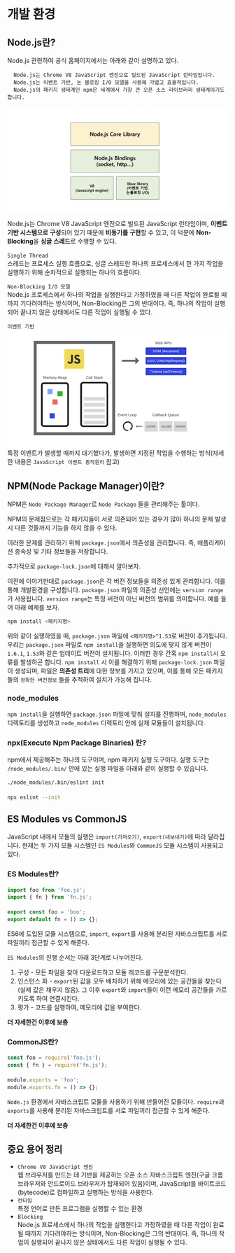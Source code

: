 # 개발 환경

## Node.js란?

Node.js 관련하여 공식 홈페이지에서는 아래와 같이 설명하고 있다.

```text
  Node.js는 Chrome V8 JavaScript 엔진으로 빌드된 JavaScript 런타임입니다.
  Node.js는 이벤트 기반, 논 블로킹 I/O 모델을 사용해 가볍고 효율적입니다. 
  Node.js의 패키지 생태계인 npm은 세계에서 가장 큰 오픈 소스 라이브러리 생태계이기도 합니다.
```

![node.js](./img/node.png)

Node.js는 Chrome V8 JavaScript 엔진으로 빌드된 JavaScript 런타임이며, **이벤트 기반 시스템으로 구성**되어 있기 때문에 **비동기를 구현**할 수 있고, 이 덕분에 **Non-Blocking**을 **싱글 스레드**로 수행할 수 있다.

`Single Thread` \
  스레드는 프로세스 실행 흐름으로, 싱글 스레드란 하나의 프로세스에서 한 가지 작업을 실행하기 위해 순차적으로 실행되는 하나의 흐름이다.

`Non-Blocking I/O 모델` \
  Node.js 프로세스에서 하나의 작업을 실행한다고 가정하였을 때 다른 작업이 완료될 때까지 기다려야하는 방식이며, Non-Blocking은 그의 반대이다. 즉, 하나의 작업이 실행되어 끝나지 않은 상태에서도 다른 작업이 실행될 수 있다.
  
`이벤트 기반` \
  ![event loop](./img/event_loop.png) \
  특정 이벤트가 발생할 때까지 대기했다가, 발생하면 지정된 작업을 수행하는 방식(자세한 내용은 `JavaScript 이벤트 동작원리` 참고)

## NPM(Node Package Manager)이란?

NPM은 `Node Package Manager`로 `Node Package` 들을 관리해주는 툴이다.

NPM의 문제점으로는 각 패키지들이 서로 의존되어 있는 경우가 많아 하나의 문제 발생 시 다른 것들까지 기능을 하지 않을 수 있다.

이러한 문제를 관리하기 위해 `package.json`에서 의존성을 관리합니다. 즉, 애플리케이션 종속성 및 기타 정보들을 저장합니다.

추가적으로 `package-lock.json`에 대해서 알아보자.

이전에 이야기한대로 `package.json`은 각 버전 정보들을 의존성 있게 관리합니다. 이를 통해 개발환경을 구성합니다. `package.json` 파일의 의존성 선언에는 `version range`가 사용됩니다. `version range`는 특정 버전이 아닌 버전의 범위를 의미합니다. 예를 들어 아래 예제를 보자.

```bash
npm install <패키지명>
```

위와 같이 실행하였을 때, `package.json` 파일에 `<패키지명>^1.53`로 버전이 추가됩니다. 우리는 `package.json` 파일로 `npm install`을 실행하면 의도에 맞지 않게 버전이 `1.6.1`, `1.53`와 같은 업데이트 버전이 설치됩니다. 이러한 경우 간혹 `npm install`시 오류를 발생하곤 합니다. `npm install` 시 이를 해결하기 위해 `package-lock.json` 파일이 생성되며, 파일은 **의존성 트리**에 대한 정보를 가지고 있으며, 이를 통해 모든 패키지들의 `정확한 버전정보` 들을 추적하여 설치가 가능해 집니다.

### node_modules

`npm install`을 실행하면 `package.json` 파일에 맞춰 설치를 진행하며, `node_modules` 디렉토리를 생성하고 `node_modules` 디렉토리 안에 실제 모듈들이 설치됩니다.

### npx(Execute Npm Package Binaries) 란?

npm에서 제공해주는 하나의 도구이며, npm 패키지 실행 도구이다. 실행 도구는 `/node_modules/.bin/` 안에 있는 실행 파일을 아래와 같이 실행할 수 있습니다.

```bash
./node_modules/.bin/eslint init

npx eslint --init
```

## ES Modules vs CommonJS

JavaScript 내에서 모듈의 실행은 `import(가져오기)`, `export(내보내기)`에 따라 달라집니다. 현재는 두 가지 모듈 시스템인 `ES Modules`와 `CommonJS` 모듈 시스템이 사용되고 있다.

### ES Modules란?

```js
import foo from 'foo.js';
import { fn } from 'fn.js';

export const foo = 'boo';
export default fn = () => {};
```

ES6에 도입된 모듈 시스템으로, `import`, `export`를 사용해 분리된 자바스크립트를 서로 파일끼리 접근할 수 있게 해준다.

`ES Modules`의 진행 순서는 아래 3단계로 나누어진다.

1. 구성 - 모든 파일을 찾아 다운로드하고 모듈 레코드를 구문분석한다.
2. 인스턴스 화 - `export`된 값을 모두 배치하기 위해 메모리에 있는 공간들을 찾는다(실제 값은 채우지 않음). 그 이후 `export`와 `import`들이 이런 메모리 공간들을 가르키도록 하여 연결시킨다.
3. 평가 - 코드를 실행하여, 메모리에 값을 부여한다.

**더 자세한건 이후에 보충**

### CommonJS란?

```js
const foo = require('foo.js');
const { fn } = require('fn.js');

module.exports = 'foo';
module.exports.fn = () => {};
```

`Node.js` 환경에서 자바스크립트 모듈을 사용하기 위해 만들어진 모듈이다. `require`과 `exports`를 사용해 분리된 자바스크립트를 서로 파일끼리 접근할 수 있게 해준다.

**더 자세한건 이후에 보충**

## 중요 용어 정리

- `Chrome V8 JavaScript 엔진` \
웹 브라우저를 만드는 데 기반을 제공하는 오픈 소스 자바스크립트 엔진(구글 크롬 브라우저와 안드로이드 브라우저가 탑재되어 있음)이며, JavaScript를 바이트코드(bytecode)로 컴파일하고 실행하는 방식을 사용한다.
- `런타임` \
특정 언어로 만든 프로그램을 실행할 수 있는 환경
- `Blocking` \
Node.js 프로세스에서 하나의 작업을 실행한다고 가정하였을 때 다른 작업이 완료될 때까지 기다려야하는 방식이며, Non-Blocking은 그의 반대이다. 즉, 하나의 작업이 실행되어 끝나지 않은 상태에서도 다른 작업이 실행될 수 있다.
